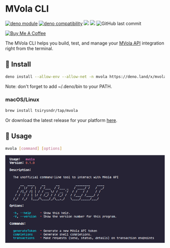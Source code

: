 # MVola CLI

[![deno module](https://shield.deno.dev/x/mvola_cli)](https://deno.land/x/mvola_cli)
[![deno compatibility](https://shield.deno.dev/deno/^1.22)](https://deno.land/)
[![](https://img.shields.io/github/workflow/status/tsirysndr/mvola-cli/CI)](https://github.com/tsirysndr/mvola-cli/actions)
[![](https://img.shields.io/badge/documentation-yes-brightgreen.svg)](https://tsirysndr.github.io/mvola-cli/docs/intro)
![GitHub last commit](https://img.shields.io/github/last-commit/tsirysndr/mvola-cli)

<p>
<a href="https://www.buymeacoffee.com/tsiry">
  <img src="https://cdn.buymeacoffee.com/buttons/v2/default-red.png" alt="Buy Me A Coffee" height="40" />
</a>
</p>

The MVola CLI helps you build, test, and manage your [MVola API](https://www.mvola.mg/devportal) integration right from the terminal.

## 🚚 Install

```sh
deno install --allow-env --allow-net -n mvola https://deno.land/x/mvola_cli@0.1.4/src/main.ts
```
Note: don't forget to add ~/.deno/bin to your PATH.

### macOS/Linux
```sh
brew install tsirysndr/tap/mvola
```
Or download the latest release for your platform [here](https://github.com/tsirysndr/mvola-cli/releases).
## 🚀 Usage

```sh
mvola [command] [options]
```


<img src="https://raw.githubusercontent.com/tsirysndr/mvola-cli/master/preview.png" />

